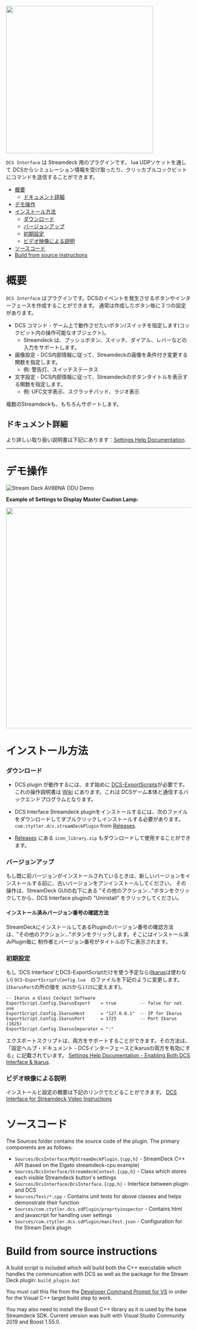 <img src="Images/DCS_Interface_Banner.png" width=400>

`DCS Interface` は Streamdeck 用のプラグインです。
lua UDPソケットを通して DCSからシミュレーション情報を受け取ったり、クリッカブルコックピットにコマンドを送信することができます。

- [概要](#概要)
  - [ドキュメント詳細](#ドキュメント詳細)
- [デモ操作](#デモ操作)
- [インストール方法](#インストール方法)
    - [ダウンロード](#ダウンロード)
    - [バージョンアップ](#バージョンアップ)
    - [初期設定](#初期設定)
    - [ビデオ映像による説明](#ビデオ映像による説明)
- [ソースコード](#ソースコード)
- [Build from source instructions](#build-from-source-instructions)

# 概要

`DCS Interface` はプラグインです。DCSのイベントを発生させるボタンやインターフェースを作成することができます。
通常は作成したボタン毎に３つの設定があります。

- DCS コマンド - ゲーム上で動作させたいボタン/スイッチを指定します(コックピット内の操作可能なオブジェクト)。
  - Streamdeck は、プッシュボタン、スイッチ、ダイアル、レバーなどの入力をサポートします。
- 画像設定 - DCS内部情報に従って、Streamdeckの画像を条件付き変更する関数を指定します。
  - 例: 警告灯、スイッチステータス
- 文字設定 - DCS内部情報に従って、Streamdeckのボタンタイトルを表示する関数を指定します。
  - 例: UFC文字表示、スクラッチパッド、ラジオ表示

複数のStreamdeckも、もちろんサポートします。

## ドキュメント詳細

より詳しい取り扱い説明書は下記にあります：[Settings Help Documentation](Sources/com.ctytler.dcs.sdPlugin/helpDocs/helpContents.md).

---

# デモ操作

![Stream Deck AV8BNA ODU Demo](Images/Streamdeck_AV8B_Demo.gif)

**Example of Settings to Display Master Caution Lamp:**

<img src="Images/Configuration_AV8B_Screenshot.jpg" width=600>

# インストール方法

### ダウンロード

- DCS plugin が動作するには、まず始めに [DCS-ExportScripts](https://github.com/s-d-a/DCS-ExportScripts)が必要です。これの操作説明書は [Wiki](https://github.com/s-d-a/DCS-ExportScripts/wiki) にあります。これは DCSゲーム本体と通信するバックエンドプログラムとなります。

- DCS Interface Streamdeck pluginをインストールするには、次のファイルをダウンロードしてダブルクリックしインストールする必要があります。 `com.ctytler.dcs.streamDeckPlugin` from [Releases](https://github.com/charlestytler/streamdeck-dcs-interface/releases).

- [Releases](https://github.com/charlestytler/streamdeck-dcs-interface/releases) にある `icon_library.zip` もダウンロードして使用することができます。


### バージョンアップ

もし既に前バージョンがインストールされているときは、新しいバージョンをインストールする前に、古いバージョンをアンインストールしてください。
その操作は、StreamDeck GUIの右下にある "その他のアクション..."ボタンをクリックしてから、DCS Interface pluginの "Uninstall" をクリックしてください。

#### インストール済みバージョン番号の確認方法

StreamDeckにインストールしてあるPluginのバージョン番号の確認方法は、"その他のアクション..."ボタンをクリックします。そこにはインストール済みPlugin毎に
制作者とバージョン番号がタイトルの下に表示されます。

### 初期設定

もし 'DCS Interface'とDCS-ExportScriptだけを使う予定なら([Ikarus](https://github.com/s-d-a/Ikarus)は使わない)
`DCS-ExportScript\Config.lua`　のファイルを下記のように変更します。
(`IkarusPort`の所の値を `1625`から`1725`に変えます)。

```
-- Ikarus a Glass Cockpit Software
ExportScript.Config.IkarusExport    = true         -- false for not use
ExportScript.Config.IkarusHost      = "127.0.0.1"  -- IP for Ikarus
ExportScript.Config.IkarusPort      = 1725         -- Port Ikarus (1625)
ExportScript.Config.IkarusSeparator = ":"
```

エクスポートスクリプトは、両方をサポートすることができます。その方法は、「設定ヘルプ・ドキュメント - DCSインターフェースとIkarusの両方を有効にする」に記載されています。
[Settings Help Documentation - Enabling Both DCS Interface & Ikarus](Sources/com.ctytler.dcs.sdPlugin/helpDocs/helpContents.md#enabling-both-dcs-interface--ikarus).

### ビデオ映像による説明

インストールと設定の概要は下記のリンクでたどることができます。
[DCS Interface for Streamdeck Video Instructions](https://www.youtube.com/playlist?list=PLcYO7a2ywThz7nIT4CjRTn737ZM26aqDq)

# ソースコード

The Sources folder contains the source code of the plugin. The primary components are as follows:

- `Sources/DcsInterface/MyStreamDeckPlugin.{cpp,h}` - StreamDeck C++ API (based on the Elgato streamdeck-cpu example)
- `Sources/DcsInterface/StreamdeckContext.{cpp,h}` - Class which stores each visible Streamdeck button's settings
- `Sources/DcsInterface/DcsInterface.{cpp,h}` - Interface between plugin and DCS
- `Sources/Test/*.cpp` - Contains unit tests for above classes and helps demonstrate their function
- `Sources/com.ctytler.dcs.sdPlugin/proprtyinspector` - Contains html and javascript for handling user settings
- `Sources/com.ctytler.dcs.sdPlugin/manifest.json` - Configuration for the Stream Deck plugin

# Build from source instructions

A build script is included which will build both the C++ executable which handles the communcation with DCS as well as the package for the Stream Deck plugin: `build_plugin.bat`

You must call this file from the [Developer Command Prompt for VS](https://docs.microsoft.com/en-us/dotnet/framework/tools/developer-command-prompt-for-vs) in order for the Visual C++ target build step to work.

You may also need to install the Boost C++ library as it is used by the base Streamdeck SDK.
Current version was built with Visual Studio Community 2019 and Boost 1.55.0.
